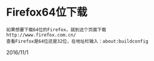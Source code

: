 # Firefox64位下载

```
如果想要下载64位的Firefox，就到这个页面下载
http://www.firefox.com.cn/
查看Firefox是64位还是32位，在地址栏输入：about:buildconfig
```


2016/11/1  
